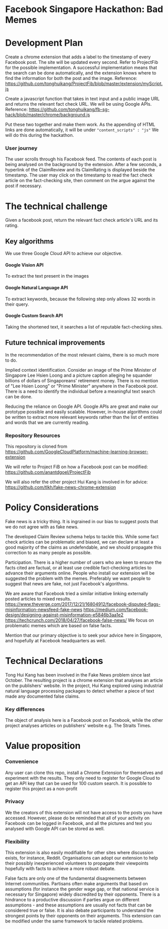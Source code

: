 # Facebook Singapore Hackathon: Bad Memes

# Development Plan
Create a chrome extension that adds a label to the timestamp of every Facebook post. The site will be updated every second. Refer to ProjectFib for the possible implementation. A successful implementation means that the search can be done automatically, and the extension knows where to find the information for both the post and the image. Reference: https://github.com/tonghuikang/ProjectFib/blob/master/extension/myScript.js

Create a javascript function that takes in text input and a public image URL and returns the relevant fact check URL. We will be using Google APIs. Reference: https://github.com/tonghuikang/fb-sg-hack/blob/master/chrome/background.js

Put these two together and make them work. As the appending of HTML links are done automatically, it will be under `"content_scripts" : "js"` We will do this during the hackathon.

### User journey
The user scrolls through his Facebook feed. The contents of each post is being analysed on the background by the extension. After a few seconds, a hyperlink of the ClaimReview and its ClaimRating is displayed beside the timestamp. The user may click on the timestamp to read the fact check article on the fact-checking site, then comment on the argue against the post if necessary.

# The technical challenge
Given a facebook post, return the relevant fact check article's URL and its rating.

## Key algorithms
We use three Google Cloud API to achieve our objective.

#### Google Vision API
To extract the text present in the images

#### Google Natural Language API
To extract keywords, because the following step only allows 32 words in their query. 

#### Google Custom Search API
Taking the shortened text, it searches a list of reputable fact-checking sites. 

## Future technical improvements
In the recommendation of the most relevant claims, there is so much more to do. 

Implied context identification. Consider an image of the Prime Minister of Singapore Lee Hsien Loong and a picture caption alleging he squander billions of dollars of Singaporeans' retirement money. There is no mention of "Lee Hsien Loong" or "Prime Minister" anywhere in the Facebook post. There is a need to identify the individual before a meaningful text search can be done.

Reducing the reliance on Google API. Google APIs are great and make our prototype possible and easily scalable. However, in-house algorithms could be written to extract more relevant keywords rather than the list of entities and words that we are currently reading.



### Repository Resources
This repository is cloned from https://github.com/GoogleCloudPlatform/machine-learning-browser-extension

We will refer to Project FiB on how a Facebook post can be modified: https://github.com/anantdgoel/ProjectFib

We will also refer the other project Hui Kang is involved in for advice: https://github.com/tlkh/fake-news-chrome-extension


# Policy Considerations
Fake news is a tricky thing. It is ingrained in our bias to suggest posts that we do not agree with as fake news. 

The developed Claim Review schema helps to tackle this. While some fact check articles can be problematic and biased, we can declare at least a good majority of the claims as undefendable, and we should propagate this correction to as many people as possible.

Participation. There is a higher number of users who are keen to ensure the facts cited are factual, or at least use credible fact-checking articles to advance their arguments online. People who install our extension will be suggested the problem with the memes. Preferably we want people to suggest that news are fake, not just Facebook's algorithms.

We are aware that Facebook tried a similar initiative linking externally posted articles to mixed results. 
https://www.theverge.com/2017/12/21/16804912/facebook-disputed-flags-misinformation-newsfeed-fake-news
https://medium.com/facebook-design/designing-against-misinformation-e5846b3aa1e2
https://techcrunch.com/2018/04/27/facebook-false-news/ We focus on problematic memes which are based on false facts. 


Mention that our primary objective is to seek your advice here in Singapore, and hopefully at Facebook headquarters as well. 


# Technical Declarations
Tong Hui Kang has been involved in the Fake News problem since last October. The resulting project is a chrome extension that analyses an article on the publishers' website. In the project, Hui Kang explored using industrial natural language processing packages to detect whether a piece of text made any documented false claims. 

### Key differences
The object of analysis here is a Facebook post on Facebook, while the other project analyses articles on publishers' website e.g. The Straits Times. 

# Value proposition

### Convenience
Any user can clone this repo, install a Chrome Extension for themselves and experiment with the results. They only need to register for Google Cloud to get an API key that can be used for 100 custom search. It is possible to register this project as a non-profit 

### Privacy
We the creators of this extension will not have access to the posts you have accessed. However, please do be reminded that all of your activity on Facebook can be logged in Facebook, and all the pictures and text you analysed with Google API can be stored as well. 

### Flexibility
This extension is also easily modifiable for other sites where discussion exists, for instance, Reddit. Organisations can adopt our extension to help their possibly inexperienced volunteers to propagate their viewpoints hopefully with facts to achieve a more robust debate. 

False facts are only one of the fundamental disagreements between Internet communities. Partisans often make arguments that based on assumptions (for instance the gender wage gap, or that national service is necessary for Singapore) widely discredited by their opponents. There is a hindrance to a productive discussion if parties argue on different assumptions - and these assumptions are usually not facts that can be considered true or false. It is also debate participants to understand the strongest points by their opponents on their arguments. This extension can be modified under the same framework to tackle related problems.
